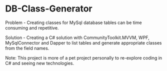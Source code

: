 # DB-Class-Generator

Problem - Creating classes for MySql database tables can be time consuming and repetitive. 

Solution - Creating a C# solution with CommunityToolkit.MVVM, WPF, MySqlConnector and Dapper to list tables and generate appropriate classes from the field names.

Note: This project is more of a pet project personally to re-explore coding in C# and seeing new technologies.
